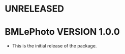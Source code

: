 <!--
This file should document all pull requests and all user-visible changes.

When a pull request is completed, changes made should be added to a section at
the top of this file called "# UNRELEASED". All changes should be categorized
under "## MAJOR CHANGES", "## MINOR CHANGES", or "## BUG FIXES" following the
major.minor.patch structure of semantic versioning. When applicable, entries
should include direct links to the relevant pull requests.

Then, when a new release is made, "# UNRELEASED" should be replaced by a heading
with the new version number, such as "# CHANGES IN BMLePhoto VERSION 2.0.0."
This section will combine all of the release notes from all of the pull requests
merged in since the previous release.

Subsequent commits will then include a new "UNRELEASED" section in preparation
for the next release.
-->

# UNRELEASED

# BMLePhoto VERSION 1.0.0

- This is the initial release of the package.
